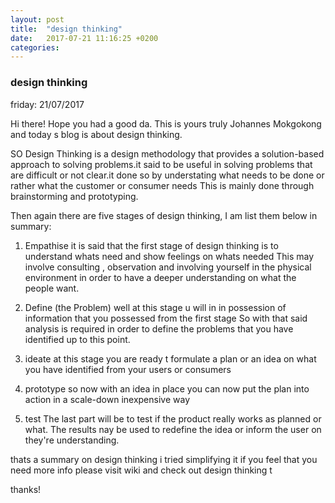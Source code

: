 ```yaml
---
layout: post
title:  "design thinking"
date:   2017-07-21 11:16:25 +0200
categories: 
---
```




### design thinking

friday: 21/07/2017

Hi there! Hope you had a good da. This is yours truly Johannes Mokgokong and today s blog is about design thinking.

SO Design Thinking is a design methodology that provides a solution-based approach to solving problems.it said to be useful in solving 
problems that are difficult or not clear.it done so by understating what needs to be done or rather what the customer or consumer needs
This is mainly done through brainstorming and prototyping.

Then again there are five stages of design thinking, I am list them below in summary:

1. Empathise 
it is said that the first stage of design thinking is to understand whats need and show feelings on whats needed
This may involve consulting , observation and involving yourself in the physical environment in order to have a deeper understanding on what the people want.

2. Define (the Problem)
well at this stage u will in in possession of information that you possessed from the first stage
So with that said analysis is required in order to define the problems that you have identified up to this point.

3. ideate 
at this stage you are ready t formulate a plan or an idea on what you have identified from your users or consumers

4. prototype
so now with an idea in place you can now put the plan into action in a scale-down inexpensive way

5. test
The last part will be to test if the product really works as planned or what. The results nay be used to redefine the idea or inform the user on they're understanding.

thats a summary on design thinking  i tried simplifying it if you feel that you need more info please visit wiki and check out design thinking t

thanks! 
 